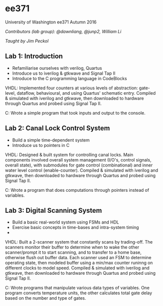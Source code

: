 # ee371
University of Washington ee371 Autumn 2016

*Contributors (lab group): @dawnliang, @junp2, William Li*

*Taught by Jim Peckol*

## Lab 1: Introduction
- Refamiliarise ourselves with verilog, Quartus
- Introduce us to iverilog & gtkwave and Signal Tap II
- Introduce to the C programming language in CodeBlocks

VHDL: Implemented four counters at various levels of abstraction: gate-level, dataflow, behavioural, and using Quartus' schematic entry. Compiled & simulated with iverilog and gtkwave, then downloaded to hardware through Quartus and probed using Signal Tap II.

C: Wrote a simple program that took inputs and output to the console.

## Lab 2: Canal Lock Control System
- Build a simple time-dependent system
- Introduce us to pointers in C

VHDL: Designed & built system for controlling canal locks. Main components involved overall system management (I/O's, control signals, overall state), with submodules for gate control (combinational) and inner water level control (enable-counter). Compiled & simulated with iverilog and gtkwave, then downloaded to hardware through Quartus and probed using Signal Tap II.

C: Wrote a program that does computations through pointers instead of variables.

## Lab 3: Digital Scanning System
- Build a basic real-world system using FSMs and HDL
- Exercise basic concepts in time-bases and intra-system timing
- 

VHDL: Built a 2-scanner system that constantly scans by trading-off. The scanners monitor their buffer to determine when to wake the other scanner/prompt it to start scanning, and to transfer to a home base, otherwise flush out buffer data. Each scanner used an FSM to determine operating state, then modeled buffer using a min/max counter runinng on different clocks to model speed. Compiled & simulated with iverilog and gtkwave, then downloaded to hardware through Quartus and probed using Signal Tap II.

C: Wrote programs that manipulate various data types of variables. One program converts temperature units, the other calculates total gate delay based on the number and type of gates.